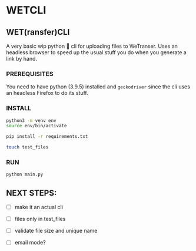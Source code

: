 
# WETCLI
## WET(ransfer)CLI

A very basic wip python :snake: cli for uploading files to WeTranser. Uses an headless browser to speed up the usual stuff you do when you generate a link by hand.

### PREREQUISITES
You need to have python (3.9.5) installed and ```geckodriver``` since the cli uses an headless Firefox to do its stuff.

### INSTALL
```bash
python3 -m venv env
source env/bin/activate

pip install -r requirements.txt

touch test_files
``` 

### RUN
```bash
python main.py
```

## NEXT STEPS:
- [ ] make it an actual cli
- [ ] files only in test_files
- [ ] validate file size and unique name
- [ ] email mode?

